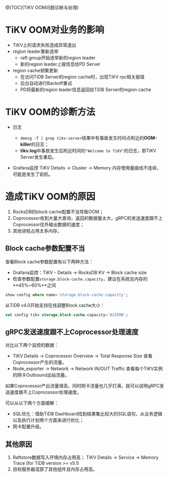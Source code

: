 ﻿@[TOC](TiKV OOM问题诊断与处理)

# TiKV OOM对业务的影响
- TiKV上的请求失败造成异常退出
- region leader重新选举
  - raft group开始选举新的region leader
  - 新的region leader上报信息给PD Server
- region cache频繁更新
  - 在访问TiDB Server的region cache时，出现TiKV rpc相关报错
  - 后台自动进行Backoff重试
  - PD将最新的region leader信息返回给TiDB Server的region cache

# TiKV OOM的诊断方法
- 日志
  - `dmesg -T | grep tikv-server`结果中有事故发生时间点附近的**OOM-killer**的日志；
  - **tikv.log**中事故发生后附近时间的`"Welcome to TiKV"`的日志，即TiKV Server发生重启。

- Grafana监控
TiKV Details $\rightarrow$ Cluster $\rightarrow$ Memory
内存使用量曲线不连续，可能是发生了宕机。

# 造成TiKV OOM的原因
1. RocksDB的block cache配置不当导致OOM；
2. Coprocessor收到大量大查询，返回的数据量太大，gRPC的发送速度跟不上Coprocessor往外输出数据的速度；
3. 其他进程占用太多内存。

## Block cache参数配置不当
查看Block cache参数配置有以下两种方法：
- Grafana监控：TiKV - Details $\rightarrow$ RocksDB KV $\rightarrow$ Block cache size
- 检查参数配置`storage.block-cache.capacity`，建议在系统总内存的**45%~60%**之间
```sql
show config where name='storage.block-cache.capacity';
```

从TiDB v4.0开始支持在线调整Block cache大小：
```sql
set config tikv storage.block-cache.capacity='8155MB';
```

## gRPC发送速度跟不上Coprocessor处理速度
对比以下两个监控的数据：
- TiKV Details $\rightarrow$ Coprocessor Overview $\rightarrow$ Total Response Size
查看Coprocessor产生的流量。
- Node_exporter $\rightarrow$ Network $\rightarrow$ Network IN/OUT Traffic
查看每个TiKV实例的网卡Outbound出站流量。

如果Coprocessor产出流量很高，同时网卡流量也几乎打满，就可以说明gRPC发送速度跟不上Coprocessor处理速度。

可以从以下两个方面缓解：
- SQL优化：借助TiDB Dashboard找到结果集比较大的SQL语句，从业务逻辑以及执行计划两个方面来进行优化；
- 网卡配置升级。

## 其他原因
1. Raftstore数据写入环境内存占用高；
TiKV Details $\rightarrow$ Service $\rightarrow$ Memory Trace (for TiDB version >= v5.1)
2. 目标服务器混部了其他组件且内存占用高。




